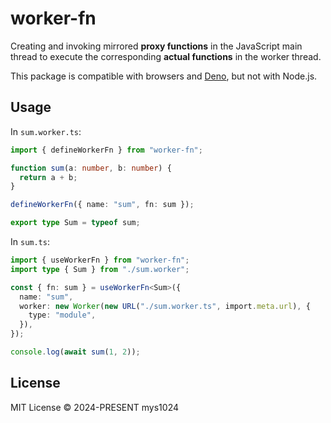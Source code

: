 # worker-fn

Creating and invoking mirrored **proxy functions** in the JavaScript main thread to execute the corresponding **actual functions** in the worker thread.

This package is compatible with browsers and [Deno](https://deno.com/), but not with Node.js.

## Usage

In `sum.worker.ts`:

```typescript
import { defineWorkerFn } from "worker-fn";

function sum(a: number, b: number) {
  return a + b;
}

defineWorkerFn({ name: "sum", fn: sum });

export type Sum = typeof sum;
```

In `sum.ts`:

```typescript
import { useWorkerFn } from "worker-fn";
import type { Sum } from "./sum.worker";

const { fn: sum } = useWorkerFn<Sum>({
  name: "sum",
  worker: new Worker(new URL("./sum.worker.ts", import.meta.url), {
    type: "module",
  }),
});

console.log(await sum(1, 2));
```

## License

MIT License © 2024-PRESENT mys1024
